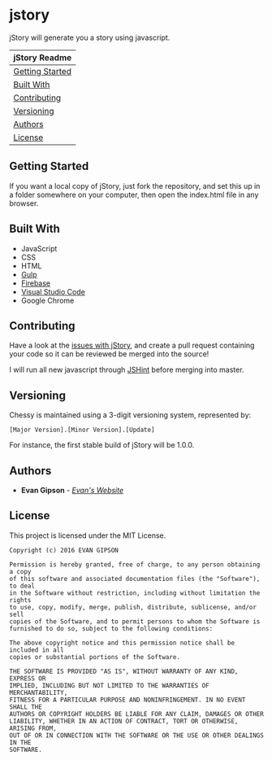 # jstory
jStory will generate you a story using javascript.

| jStory Readme |
|---|
| [Getting Started](#getting-started) |
| [Built With](#built-with) |
| [Contributing](#contributing)  |
| [Versioning](#versioning) |
| [Authors](#authors)  |
| [License](#license) |

## Getting Started
If you want a local copy of jStory, just fork the repository, and set this up in a folder somewhere on your computer, then open the index.html file in any browser.

## Built With
* JavaScript
* CSS
* HTML
* [Gulp](http://gulpjs.com/)
* [Firebase](https://firebase.google.com/)
* [Visual Studio Code](https://code.visualstudio.com/)
* Google Chrome

## Contributing
Have a look at the [issues with jStory](https://github.com/evangipson/jstory/issues), and create a pull request containing your code so it can be reviewed be merged into the source!

I will run all new javascript through [JSHint](http://jshint.com/) before merging into master.

## Versioning
Chessy is maintained using a 3-digit versioning system, represented by:
```
[Major Version].[Minor Version].[Update]
```
For instance, the first stable build of jStory will be 1.0.0.

## Authors
* **Evan Gipson** - *[Evan's Website](https://evangipson.com/)*

## License
This project is licensed under the MIT License.
```
Copyright (c) 2016 EVAN GIPSON

Permission is hereby granted, free of charge, to any person obtaining a copy
of this software and associated documentation files (the "Software"), to deal
in the Software without restriction, including without limitation the rights
to use, copy, modify, merge, publish, distribute, sublicense, and/or sell
copies of the Software, and to permit persons to whom the Software is
furnished to do so, subject to the following conditions:

The above copyright notice and this permission notice shall be included in all
copies or substantial portions of the Software.

THE SOFTWARE IS PROVIDED "AS IS", WITHOUT WARRANTY OF ANY KIND, EXPRESS OR
IMPLIED, INCLUDING BUT NOT LIMITED TO THE WARRANTIES OF MERCHANTABILITY,
FITNESS FOR A PARTICULAR PURPOSE AND NONINFRINGEMENT. IN NO EVENT SHALL THE
AUTHORS OR COPYRIGHT HOLDERS BE LIABLE FOR ANY CLAIM, DAMAGES OR OTHER
LIABILITY, WHETHER IN AN ACTION OF CONTRACT, TORT OR OTHERWISE, ARISING FROM,
OUT OF OR IN CONNECTION WITH THE SOFTWARE OR THE USE OR OTHER DEALINGS IN THE
SOFTWARE.
```

